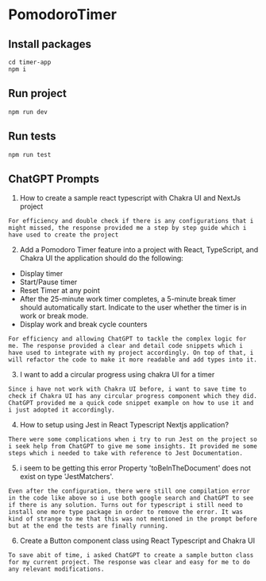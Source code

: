 # PomodoroTimer
## Install packages
```
cd timer-app
npm i
```
## Run project
```
npm run dev
```
## Run tests
```
npm run test
```
## ChatGPT Prompts
1. How to create a sample react typescript with Chakra UI and NextJs project
```
For efficiency and double check if there is any configurations that i might missed, the response provided me a step by step guide which i have used to create the project
```
2. Add a Pomodoro Timer feature into a project with React, TypeScript, and Chakra UI the application should do the following:
- Display timer
- Start/Pause timer
- Reset Timer at any point
- After the 25-minute work timer completes, a 5-minute break timer should automatically start. Indicate to the user whether the timer is in work or break mode.
- Display work and break cycle counters
```
For efficiency and allowing ChatGPT to tackle the complex logic for me. The response provided a clear and detail code snippets which i have used to integrate with my project accordingly. On top of that, i will refactor the code to make it more readable and add types into it.
```
3. I want to add a circular progress using chakra UI for a timer
```
Since i have not work with Chakra UI before, i want to save time to check if Chakra UI has any circular progress component which they did. ChatGPT provided me a quick code snippet example on how to use it and i just adopted it accordingly.
```
4. How to setup using Jest in React Typescript Nextjs application?
```
There were some complications when i try to run Jest on the project so i seek help from ChatGPT to give me some insights. It provided me some steps which i needed to take with reference to Jest Documentation.
```
5. i seem to be getting this error Property 'toBeInTheDocument' does not exist on type 'JestMatchers<HTMLElement>'.
```
Even after the configuration, there were still one compilation error in the code like above so i use both google search and ChatGPT to see if there is any solution. Turns out for typescript i still need to install one more type package in order to remove the error. It was kind of strange to me that this was not mentioned in the prompt before but at the end the tests are finally running.
```
6. Create a Button component class using React Typescript and Chakra UI
```
To save abit of time, i asked ChatGPT to create a sample button class for my current project. The response was clear and easy for me to do any relevant modifications.
```